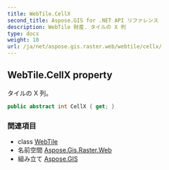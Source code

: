 ```yaml
---
title: WebTile.CellX
second_title: Aspose.GIS for .NET API リファレンス
description: WebTile 財産. タイルの X 列
type: docs
weight: 10
url: /ja/net/aspose.gis.raster.web/webtile/cellx/
---
```

## WebTile.CellX property

タイルの X 列。

```csharp
public abstract int CellX { get; }
```

### 関連項目

* class [WebTile](../)
* 名前空間 [Aspose.Gis.Raster.Web](../../webtile/)
* 組み立て [Aspose.GIS](../../../)


